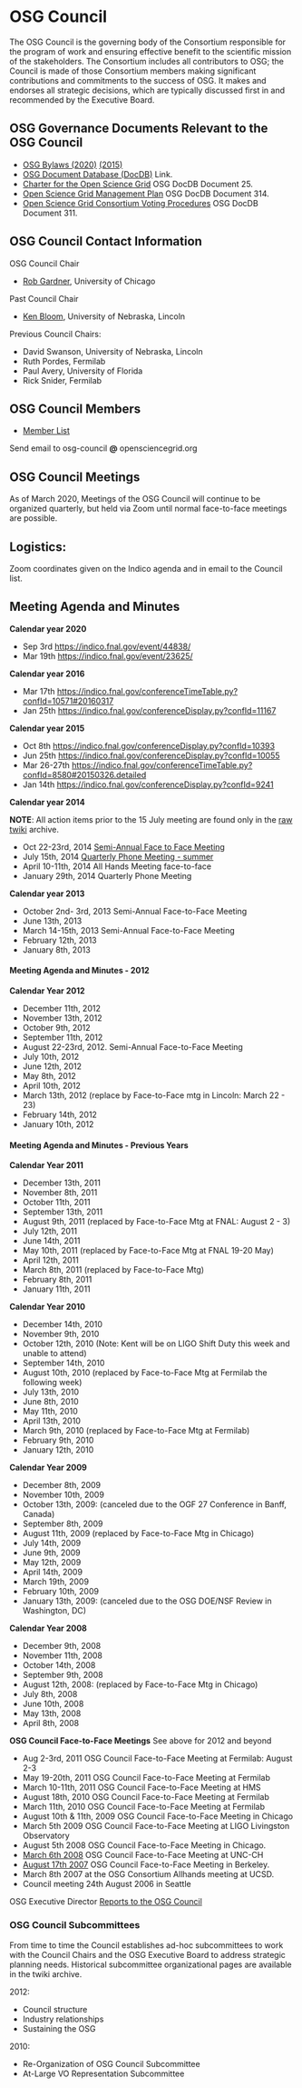 # OSG Council

The OSG Council is the governing body of the Consortium responsible for the program of work and ensuring effective benefit to the scientific mission of the stakeholders. The Consortium includes all contributors to OSG; the Council is made of those Consortium members making significant contributions and commitments to the success of OSG. It makes and endorses all strategic decisions, which are typically discussed first in and recommended by the Executive Board.

## OSG Governance Documents Relevant to the OSG Council

-   [OSG Bylaws (2020)](/documents/OSG-Bylaws-2020.pdf) [(2015)](http://osg-docdb.opensciencegrid.org/cgi-bin/ShowDocument?docid=70)
-   [OSG Document Database (DocDB)](http://osg-docdb.opensciencegrid.org/) Link.
-   [Charter for the Open Science Grid](http://osg-docdb.opensciencegrid.org/cgi-bin/ShowDocument?docid=25) OSG DocDB Document 25.
-   [Open Science Grid Management Plan](http://osg-docdb.opensciencegrid.org/cgi-bin/ShowDocument?docid=314) OSG DocDB Document 314.
-   [Open Science Grid Consortium Voting Procedures](http://osg-docdb.opensciencegrid.org/cgi-bin/ShowDocument?docid=311) OSG DocDB Document 311.

## OSG Council Contact Information

OSG Council Chair
-   [Rob Gardner](mailto:rwg@uchicago.edu), University of Chicago

Past Council Chair 
-   [Ken Bloom](mailto:kenbloom@unl.edu), University of Nebraska, Lincoln

Previous Council Chairs:
-   David Swanson, University of Nebraska, Lincoln
-   Ruth Pordes, Fermilab
-   Paul Avery, University of Florida
-   Rick Snider, Fermilab


## OSG Council Members

-   [Member List](Members)

Send email to osg-council **@** opensciencegrid.org

## OSG Council Meetings

As of March 2020, Meetings of the OSG Council will continue to be organized quarterly, but held via Zoom until normal face-to-face meetings are possible.


## Logistics:

Zoom coordinates given on the Indico agenda and in email to the Council list.



## Meeting Agenda and Minutes


**Calendar year 2020**

- Sep 3rd https://indico.fnal.gov/event/44838/
- Mar 19th https://indico.fnal.gov/event/23625/


**Calendar year 2016**

-   Mar 17th <https://indico.fnal.gov/conferenceTimeTable.py?confId=10571#20160317>
-   Jan 25th <https://indico.fnal.gov/conferenceDisplay.py?confId=11167>

**Calendar year 2015**

-   Oct 8th <https://indico.fnal.gov/conferenceDisplay.py?confId=10393>
-   Jun 25th <https://indico.fnal.gov/conferenceDisplay.py?confId=10055>
-   Mar 26-27th <https://indico.fnal.gov/conferenceTimeTable.py?confId=8580#20150326.detailed>
-   Jan 14th <https://indico.fnal.gov/conferenceDisplay.py?confId=9241>

**Calendar year 2014**

**NOTE**: All action items prior to the 15 July meeting are found only in the [raw twiki](https://github.com/opensciencegrid/council/tree/master/twiki)
archive.

-   Oct 22-23rd, 2014 [Semi-Annual Face to Face Meeting](https://indico.fnal.gov/conferenceDisplay.py?confId=8770)
-   July 15th, 2014 [Quarterly Phone Meeting - summer](https://indico.fnal.gov/conferenceDisplay.py?confId=8699)
-   April 10-11th, 2014 All Hands Meeting face-to-face
-   January 29th, 2014 Quarterly Phone Meeting

**Calendar year 2013**

-   October 2nd- 3rd, 2013 Semi-Annual Face-to-Face Meeting
-   June 13th, 2013
-   March 14-15th, 2013 Semi-Annual Face-to-Face Meeting
-   February 12th, 2013
-   January 8th, 2013

#### Meeting Agenda and Minutes - 2012

**Calendar Year 2012**

-  December 11th, 2012
-  November 13th, 2012
-  October 9th, 2012
-  September 11th, 2012
-  August 22-23rd, 2012. Semi-Annual Face-to-Face Meeting
-  July 10th, 2012
-  June 12th, 2012
-  May 8th, 2012
-  April 10th, 2012
-  March 13th, 2012 (replace by Face-to-Face mtg in Lincoln: March 22 - 23)
-  February 14th, 2012
-  January 10th, 2012

#### Meeting Agenda and Minutes - Previous Years

**Calendar Year 2011**

-   December 13th, 2011
-   November 8th, 2011
-   October 11th, 2011
-   September 13th, 2011
-   August 9th, 2011 (replaced by Face-to-Face Mtg at FNAL: August 2 - 3)
-   July 12th, 2011
-   June 14th, 2011
-   May 10th, 2011 (replaced by Face-to-Face Mtg at FNAL 19-20 May)
-   April 12th, 2011
-   March 8th, 2011 (replaced by Face-to-Face Mtg)
-   February 8th, 2011
-   January 11th, 2011

**Calendar Year 2010**

-   December 14th, 2010
-   November 9th, 2010
-   October 12th, 2010 (Note: Kent will be on LIGO Shift Duty this week and unable to attend)
-   September 14th, 2010
-   August 10th, 2010 (replaced by Face-to-Face Mtg at Fermilab the following week)
-   July 13th, 2010
-   June 8th, 2010
-   May 11th, 2010
-   April 13th, 2010
-   March 9th, 2010 (replaced by Face-to-Face Mtg at Fermilab)
-   February 9th, 2010
-   January 12th, 2010

**Calendar Year 2009**

-   December 8th, 2009
-   November 10th, 2009
-   October 13th, 2009: (canceled due to the OGF 27 Conference in Banff, Canada)
-   September 8th, 2009
-   August 11th, 2009 (replaced by Face-to-Face Mtg in Chicago)
-   July 14th, 2009
-   June 9th, 2009
-   May 12th, 2009
-   April 14th, 2009
-   March 19th, 2009
-   February 10th, 2009
-   January 13th, 2009: (canceled due to the OSG DOE/NSF Review in Washington, DC)

**Calendar Year 2008**

-   December 9th, 2008
-   November 11th, 2008
-   October 14th, 2008
-   September 9th, 2008
-   August 12th, 2008: (replaced by Face-to-Face Mtg in Chicago)
-   July 8th, 2008
-   June 10th, 2008
-   May 13th, 2008
-   April 8th, 2008

**OSG Council Face-to-Face Meetings** See above for 2012 and beyond

-   Aug 2-3rd, 2011 OSG Council Face-to-Face Meeting at Fermilab: August 2-3
-   May 19-20th, 2011 OSG Council Face-to-Face Meeting at Fermilab
-   March 10-11th, 2011 OSG Council Face-to-Face Meeting at HMS
-   August 18th, 2010 OSG Council Face-to-Face Meeting at Fermilab
-   March 11th, 2010 OSG Council Face-to-Face Meeting at Fermilab
-   August 10th & 11th, 2009 OSG Council Face-to-Face Meeting in Chicago
-   March 5th 2009 OSG Council Face-to-Face Meeting at LIGO Livingston Observatory
-   August 5th 2008 OSG Council Face-to-Face Meeting in Chicago.
-   [March 6th 2008](http://indico.fnal.gov/conferenceDisplay.py?confId=1610) OSG Council Face-to-Face Meeting at UNC-CH
-   [August 17th 2007](http://indico.fnal.gov/conferenceDisplay.py?confId=1122) OSG Council Face-to-Face Meeting in Berkeley.
-   March 8th 2007 at the OSG Consortium Allhands meeting at UCSD.
-   Council meeting 24th August 2006 in Seattle

OSG Executive Director [Reports to the OSG Council](https://www.opensciencegrid.org/bin/view/Council/DirectorReports)

### OSG Council Subcommittees

From time to time the Council establishes ad-hoc subcommittees to work with the Council Chairs and the OSG Executive Board to address strategic planning needs.  Historical subcommittee organizational pages are available in the twiki archive.

2012:

-   Council structure
-   Industry relationships
-   Sustaining the OSG

2010:

-   Re-Organization of OSG Council Subcommittee
-   At-Large VO Representation Subcommittee

